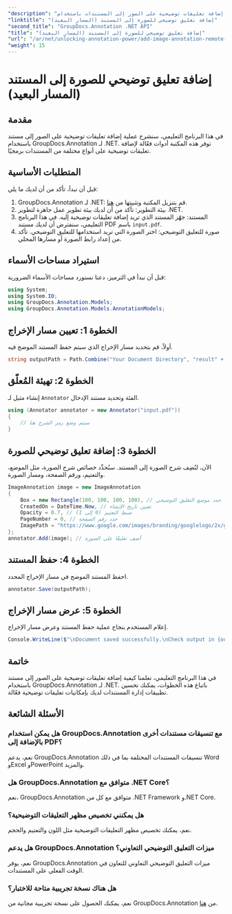 ```yaml
---
"description": "تعرّف على كيفية إضافة تعليقات توضيحية على الصور إلى المستندات باستخدام GroupDocs.Annotation لـ .NET. حسّن إدارة المستندات بفضل إمكانيات التعليقات التوضيحية الفعّالة."
"linktitle": "إضافة تعليق توضيحي للصورة إلى المستند (المسار البعيد)"
"second_title": "GroupDocs.Annotation .NET API"
"title": "إضافة تعليق توضيحي للصورة إلى المستند (المسار البعيد)"
"url": "/ar/net/unlocking-annotation-power/add-image-annotation-remote-path/"
"weight": 15
---
```


# إضافة تعليق توضيحي للصورة إلى المستند (المسار البعيد)

## مقدمة
في هذا البرنامج التعليمي، سنشرح عملية إضافة تعليقات توضيحية على الصور إلى مستند باستخدام GroupDocs.Annotation لـ .NET. توفر هذه المكتبة أدوات فعّالة لإضافة تعليقات توضيحية على أنواع مختلفة من المستندات برمجيًا.
## المتطلبات الأساسية
قبل أن نبدأ، تأكد من أن لديك ما يلي:
1. GroupDocs.Annotation لـ .NET: قم بتنزيل المكتبة وتثبيتها من [هنا](https://releases.groupdocs.com/annotation/net/).
2. بيئة التطوير: تأكد من أن لديك بيئة تطوير عمل جاهزة لتطوير .NET.
3. المستند: جهّز المستند الذي تريد إضافة تعليقات توضيحية إليه. في هذا البرنامج التعليمي، سنفترض أن لديك مستند PDF باسم `input.pdf`.
4. صورة للتعليق التوضيحي: اختر الصورة التي تريد استخدامها للتعليق التوضيحي. تأكد من إعداد رابط الصورة أو مسارها المحلي.

## استيراد مساحات الأسماء
قبل أن نبدأ في الترميز، دعنا نستورد مساحات الأسماء الضرورية:
```csharp
using System;
using System.IO;
using GroupDocs.Annotation.Models;
using GroupDocs.Annotation.Models.AnnotationModels;
```
## الخطوة 1: تعيين مسار الإخراج
أولاً، قم بتحديد مسار الإخراج الذي سيتم حفظ المستند الموضح فيه.
```csharp
string outputPath = Path.Combine("Your Document Directory", "result" + Path.GetExtension("input.pdf"));
```
## الخطوة 2: تهيئة المُعلّق
إنشاء مثيل لـ `Annotator` الفئة وتحديد مستند الإدخال.
```csharp
using (Annotator annotator = new Annotator("input.pdf"))
{
    // سيتم وضع رمز الشرح هنا
}
```
## الخطوة 3: إضافة تعليق توضيحي للصورة
الآن، لنُضِف شرح الصورة إلى المستند. سنُحدِّد خصائص شرح الصورة، مثل الموضع، والتعتيم، ورقم الصفحة، ومسار الصورة.
```csharp
ImageAnnotation image = new ImageAnnotation
{
    Box = new Rectangle(100, 100, 100, 100), // حدد موضع التعليق التوضيحي
    CreatedOn = DateTime.Now, // تعيين تاريخ الإنشاء
    Opacity = 0.7, // ضبط التعتيم (0 إلى 1)
    PageNumber = 0, // حدد رقم الصفحة
    ImagePath = "https://www.google.com/images/branding/googlelogo/2x/googlelogo_color_92x30dp.png" // أدخل عنوان URL للصورة
};
annotator.Add(image); // أضف تعليقًا على الصورة
```
## الخطوة 4: حفظ المستند
احفظ المستند الموضح في مسار الإخراج المحدد.
```csharp
annotator.Save(outputPath);
```
## الخطوة 5: عرض مسار الإخراج
إعلام المستخدم بنجاح عملية حفظ المستند وعرض مسار الإخراج.
```csharp
Console.WriteLine($"\nDocument saved successfully.\nCheck output in {outputPath}.");
```

## خاتمة
في هذا البرنامج التعليمي، تعلمنا كيفية إضافة تعليقات توضيحية على الصور إلى مستند باستخدام GroupDocs.Annotation لـ .NET. باتباع هذه الخطوات، يمكنك تحسين تطبيقات إدارة المستندات لديك بإمكانيات تعليقات توضيحية فعّالة.
## الأسئلة الشائعة
### هل يمكن استخدام GroupDocs.Annotation مع تنسيقات مستندات أخرى بالإضافة إلى PDF؟
نعم، يدعم GroupDocs.Annotation تنسيقات المستندات المختلفة بما في ذلك Word وExcel وPowerPoint والمزيد.
### هل GroupDocs.Annotation متوافق مع .NET Core؟
نعم، GroupDocs.Annotation متوافق مع كل من .NET Framework و.NET Core.
### هل يمكنني تخصيص مظهر التعليقات التوضيحية؟
نعم، يمكنك تخصيص مظهر التعليقات التوضيحية مثل اللون والتعتيم والحجم.
### هل يدعم GroupDocs.Annotation ميزات التعليق التوضيحي التعاوني؟
نعم، يوفر GroupDocs.Annotation ميزات التعليق التوضيحي التعاوني للتعاون في الوقت الفعلي على المستندات.
### هل هناك نسخة تجريبية متاحة للاختبار؟
نعم، يمكنك الحصول على نسخة تجريبية مجانية من GroupDocs.Annotation من [هنا](https://releases.groupdocs.com/).